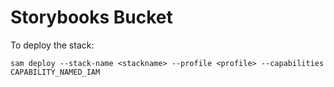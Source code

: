 # Storybooks Bucket

To deploy the stack:

```
sam deploy --stack-name <stackname> --profile <profile> --capabilities CAPABILITY_NAMED_IAM
```

